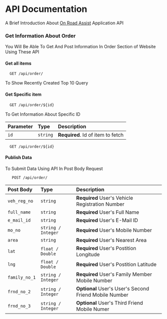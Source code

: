 # API Documentation 

A Brief Introduction About [On Road Assist](https://onroadassist.in/) Application API


### Get Information About Order

You Will Be Able To Get And Post Information In Order
Section of Website Using These API

#### Get all items

```http
  GET /api/order/
```

To Show Recently Created Top 10 Query 

#### Get Specific item

```http
  GET /api/order/${id}
```

To Get Information About Specific ID

| Parameter | Type     | Description                       |
| :-------- | :------- | :-------------------------------- |
| `id`      | `string` | **Required**. Id of item to fetch |

```http
  GET /api/order/${id}
```

#### Publish Data
To Submit Data Using API
In Post Body Request

```http
   POST /api/order/
```
| Post Body | Type     | Description                       |
| :-------- | :------- | :-------------------------------- |
| `veh_reg_no` | `string` | **Required** User's Vehicle Registration Number |
| `full_name` | `string` | **Required** User's Full Name |
| `e_mail_id` | `string` | **Required** User's E-Mail ID |
| `mo_no` | `string / Integer` | **Required** User's Mobile Number|
| `area` | `string` | **Required** User's Nearest Area |
| `lat` | `float / Double` | **Required** User's Postition Longitude |
| `lng` | `float / Double` | **Required** User's Postition Latitude |
| `family_no_1` | `string / Integer` | **Required** User's Family Member Mobile Number |
| `frnd_no_2` | `string / Integer` | **Optional** User's User's Second Friend Mobile Number |
| `frnd_no_3` | `string / Integer` | **Optional** User's Third Friend Mobile Numer|
